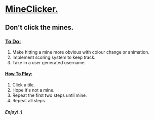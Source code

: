 <h1> <ins> MineClicker. </ins> </h1>
<h2> Don't click the mines. </h2>
<h3><ins>To Do:</ins></h3>
<ol>
  <li> Make hitting a mine more obvious with colour change or animation. </li>
  <li> Implement scoring system to keep track. </li>
  <li> Take in a user generated username. </li>
</ol>

<h4> <ins> How To Play: </ins> </h4>
<ol>
  <li> Click a tile. </li>
  <li> Hope it's not a mine. </li>
  <li> Repeat the first two steps until mine. </li>
  <li> Repeat all steps. </li>
</ol>

<h5>Enjoy! :)</h5>

